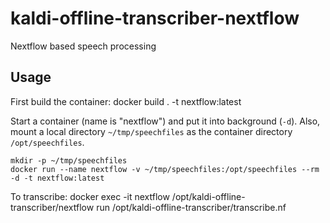 # kaldi-offline-transcriber-nextflow
Nextflow based speech processing

## Usage
First build the container:
    docker build . -t nextflow:latest

Start a container (name is "nextflow") and put it into background (`-d`). Also, mount a local
directory `~/tmp/speechfiles` as the container directory `/opt/speechfiles`.
  
    mkdir -p ~/tmp/speechfiles
    docker run --name nextflow -v ~/tmp/speechfiles:/opt/speechfiles --rm -d -t nextflow:latest

To transcribe:
    docker exec -it nextflow /opt/kaldi-offline-transcriber/nextflow run /opt/kaldi-offline-transcriber/transcribe.nf